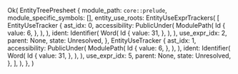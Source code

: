 Ok(
    EntityTreePresheet {
        module_path: `core::prelude`,
        module_specific_symbols: [],
        entity_use_roots: EntityUseExprTrackers(
            [
                EntityUseTracker {
                    ast_idx: 0,
                    accessibility: PublicUnder(
                        ModulePath(
                            Id {
                                value: 6,
                            },
                        ),
                    ),
                    ident: Identifier(
                        Word(
                            Id {
                                value: 31,
                            },
                        ),
                    ),
                    use_expr_idx: 2,
                    parent: None,
                    state: Unresolved,
                },
                EntityUseTracker {
                    ast_idx: 1,
                    accessibility: PublicUnder(
                        ModulePath(
                            Id {
                                value: 6,
                            },
                        ),
                    ),
                    ident: Identifier(
                        Word(
                            Id {
                                value: 31,
                            },
                        ),
                    ),
                    use_expr_idx: 5,
                    parent: None,
                    state: Unresolved,
                },
            ],
        ),
    },
)